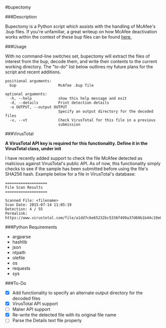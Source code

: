#bupectomy

###Description

Bupectomy is a Python script which assists with the handling of McAfee's .bup files. If you're unfamiliar, a great writeup on how McAfee deactivation works within the context of these bup files can be found [here.](http://blog.opensecurityresearch.com/2012/07/unbup-mcafee-bup-extractor-for-linux.html)

###Usage

With no command-line switches set, bupectomy will extract the files of interest from the bup, decode them, and write their contents to the current working directory. The "to-do" list below outlines my future plans for the script and recent additions.

```
positional arguments:
  bup                   McAfee .bup file

optional arguments:
  -h, --help            show this help message and exit
  -d, --details         Print detection details
  -o OUTPUT, --output OUTPUT
                        Specify an output directory for the decoded files
  -v, --vt              Check VirusTotal for this file in a previous
                        submission
```

###VirusTotal

**A VirusTotal API key is required for this functionality. Define it in the VirusTotal class, under init**

I have recently added support to check the file McAfee detected as malicious against VirusTotal's public API. As of now, this functionality simply checks to see if the sample has been submitted before using the file's SHA256 hash. Example below for a file in VirusTotal's database:

```
===================
File Scan Results
===================

Scanned File: <filename>
Scan Date: 2015-07-14 11:05:19
Detection: 4 / 55
Permalink: https://www.virustotal.com/file/a1dd7c6e65232bc5336f499a37d60b1b44c19e090561056e6d7dd018c1dd4431/analysis/1436871919/

```

###Python Requirements

* argparse
* hashlib
* json
* ntpath
* olefile
* os
* requests
* sys

###To-Do

- [x] Add functionality to specify an alternate output directory for the decoded files
- [x] VirusTotal API support
- [ ] Malwr API support
- [x] Re-write the detected file with its original file name
- [ ] Parse the Details text file properly
